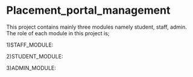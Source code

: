 # Placement_portal_management

This project contains mainly three modules namely student, staff, admin.
The role of each module in this project is;

1)STAFF_MODULE:

2)STUDENT_MODULE:

3)ADMIN_MODULE:
